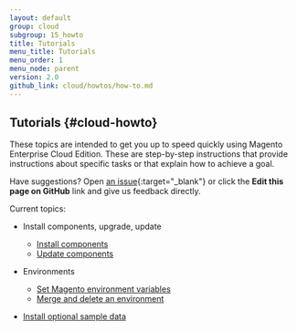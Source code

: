 ```yaml
---
layout: default
group: cloud
subgroup: 15_howto
title: Tutorials
menu_title: Tutorials
menu_order: 1
menu_node: parent
version: 2.0
github_link: cloud/howtos/how-to.md
---
```


## Tutorials {#cloud-howto}
These topics are intended to get you up to speed quickly using Magento Enterprise Cloud Edition. These are step-by-step instructions that provide instructions about specific tasks or that explain how to achieve a goal.

Have suggestions? Open [an issue](https://github.com/magento/devdocs/issues){:target="_blank"} or click the **Edit this page on GitHub** link and give us feedback directly.

Current topics:

*	Install components, upgrade, update

	*	[Install components]({{page.baseurl}}cloud/howtos/install-components.html)
	*	[Update components]({{page.baseurl}}cloud/howtos/update-components.html)

*	Environments

	*	[Set Magento environment variables]({{page.baseurl}}cloud/howtos/environment-tutorial-set-mage-vars.html)
	*	[Merge and delete an environment]({{page.baseurl}}cloud/howtos/environment-tutorial-env-merge.html)
	
*	[Install optional sample data]({{page.baseurl}}cloud/howtos/sample-data.html)

